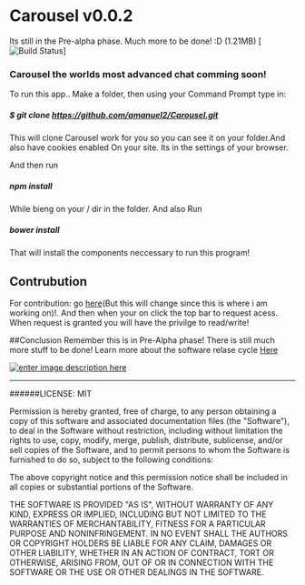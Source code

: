 # Carousel v0.0.2
Its still in the Pre-alpha phase. Much more to be done! :D  (1.21MB)
  [![Build Status](https://codeship.com/projects/fb788530-ade2-0133-313e-42dfb775ebd5/status?branch=master)]


### Carousel the worlds most advanced chat comming soon!

To run this app..
Make a folder, then using your Command Prompt type in:

##### $ git clone https://github.com/amanuel2/Carousel.git

This will clone Carousel work for you so you can see it on your folder.And also 
have cookies enabled On your site. Its in the settings of your browser.

And then run
##### npm install
While bieng on your / dir in the folder. And also Run
##### bower install
That will install the components neccessary to run this program!

## Contrubution
For contribution: go [here][3](But this will change since this is where i am working on)!. And then when your on click the top bar to request acess. When request is granted you will have the privilge to read/write!


##Conclusion
Remember this is in Pre-Alpha phase! There is still much more stuff to be done!
Learn more about the software relase cycle [Here][1]

[![enter image description here][2]][2]


  [2]: http://i.stack.imgur.com/A0y7D.png

  [1]: https://en.wikipedia.org/wiki/Software_release_life_cycle
  
  [3]:https://ide.c9.io/amanuel2/chattapp
-----------------------------------------------------------------------------------------------

######LICENSE: MIT

Permission is hereby granted, free of charge, to any person obtaining a copy of this software and associated documentation files (the "Software"), to deal in the Software without restriction, including without limitation the rights to use, copy, modify, merge, publish, distribute, sublicense, and/or sell copies of the Software, and to permit persons to whom the Software is furnished to do so, subject to the following conditions:

The above copyright notice and this permission notice shall be included in all copies or substantial portions of the Software.

THE SOFTWARE IS PROVIDED "AS IS", WITHOUT WARRANTY OF ANY KIND, EXPRESS OR IMPLIED, INCLUDING BUT NOT LIMITED TO THE WARRANTIES OF MERCHANTABILITY, FITNESS FOR A PARTICULAR PURPOSE AND NONINFRINGEMENT. IN NO EVENT SHALL THE AUTHORS OR COPYRIGHT HOLDERS BE LIABLE FOR ANY CLAIM, DAMAGES OR OTHER LIABILITY, WHETHER IN AN ACTION OF CONTRACT, TORT OR OTHERWISE, ARISING FROM, OUT OF OR IN CONNECTION WITH THE SOFTWARE OR THE USE OR OTHER DEALINGS IN THE SOFTWARE.

